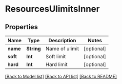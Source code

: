 # ResourcesUlimitsInner

## Properties
Name | Type | Description | Notes
------------ | ------------- | ------------- | -------------
**name** | **String** | Name of ulimit | [optional] 
**soft** | **Int** | Soft limit | [optional] 
**hard** | **Int** | Hard limit | [optional] 

[[Back to Model list]](../README.md#documentation-for-models) [[Back to API list]](../README.md#documentation-for-api-endpoints) [[Back to README]](../README.md)


